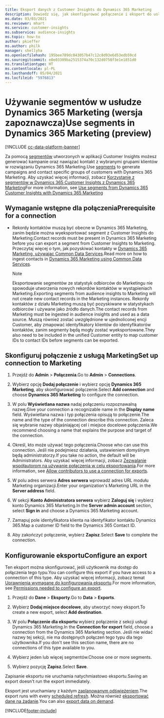 ```yaml
---
title: Eksport danych z Customer Insights do Dynamics 365 Marketing
description: Dowiedz się, jak skonfigurować połączenie i eksport do usługi Dynamics 365 Marketing.
ms.date: 03/03/2021
ms.reviewer: mhart
ms.service: customer-insights
ms.subservice: audience-insights
ms.topic: how-to
author: pkieffer
ms.author: philk
manager: shellyha
ms.openlocfilehash: 195bee789dc043057b47c12c8d93e6d53edb59cd
ms.sourcegitcommit: e8e03309ba2515374a70c132d0758f3e1e1851d0
ms.translationtype: HT
ms.contentlocale: pl-PL
ms.lasthandoff: 05/04/2021
ms.locfileid: "5976813"
---
```

# <a name="use-segments-in-dynamics-365-marketing-preview"></a><span data-ttu-id="d527a-103">Używanie segmentów w usłudze Dynamics 365 Marketing (wersja zapoznawcza)</span><span class="sxs-lookup"><span data-stu-id="d527a-103">Use segments in Dynamics 365 Marketing (preview)</span></span>

[!INCLUDE [cc-data-platform-banner](../includes/cc-data-platform-banner.md)]

<span data-ttu-id="d527a-104">Za pomocą [segmentów](segments.md) utworzonych w aplikacji Customer Insights możesz generować kampanie oraz nawiązać kontakt z wybranymi grupami klientów w rozwiązaniu Dynamics 365 Marketing.</span><span class="sxs-lookup"><span data-stu-id="d527a-104">Use [segments](segments.md) to generate campaigns and contact specific groups of customers with Dynamics 365 Marketing.</span></span> <span data-ttu-id="d527a-105">Aby uzyskać więcej informacji, zobacz [Korzystanie z segmentów w Dynamics 365 Customer Insights z Dynamics 365 Marketing](/dynamics365/marketing/customer-insights-segments)</span><span class="sxs-lookup"><span data-stu-id="d527a-105">For more information, see [Use segments from Dynamics 365 Customer Insights with Dynamics 365 Marketing](/dynamics365/marketing/customer-insights-segments)</span></span>

## <a name="prerequisite-for-a-connection"></a><span data-ttu-id="d527a-106">Wymaganie wstępne dla połączenia</span><span class="sxs-lookup"><span data-stu-id="d527a-106">Prerequisite for a connection</span></span>

- <span data-ttu-id="d527a-107">Rekordy kontaktów muszą być obecne w Dynamics 365 Marketing, zanim będzie można wyeksportować segment z Customer Insights do Marketing.</span><span class="sxs-lookup"><span data-stu-id="d527a-107">Contact records must be present in Dynamics 365 Marketing before you can export a segment from Customer Insights to Marketing.</span></span> <span data-ttu-id="d527a-108">Przeczytaj więcej o tym, jak pozyskiwać kontakty w [Dynamics 365 Marketing, używając Common Data Services](connect-power-query.md).</span><span class="sxs-lookup"><span data-stu-id="d527a-108">Read more on how to ingest contacts in [Dynamics 365 Marketing using Common Data Services](connect-power-query.md).</span></span>

  > [!NOTE]
  > <span data-ttu-id="d527a-109">Eksportowanie segmentów ze statystyk odbiorców do Marketingu nie spowoduje utworzenia nowych rekordów kontaktów w wystąpieniach Marketing.</span><span class="sxs-lookup"><span data-stu-id="d527a-109">Exporting segments from audience insights to Marketing will not create new contact records in the Marketing instances.</span></span> <span data-ttu-id="d527a-110">Rekordy kontaktów z działu Marketing muszą być pozyskiwane w statystykach odbiorców i używane jako źródło danych.</span><span class="sxs-lookup"><span data-stu-id="d527a-110">The contact records from Marketing must be ingested in audience insights and used as a data source.</span></span> <span data-ttu-id="d527a-111">Muszą również zostać uwzględnione w ujednoliconej encji Customer, aby zmapować identyfikatory klientów do identyfikatorów kontaktów, zanim segmenty będą mogły zostać wyeksportowane.</span><span class="sxs-lookup"><span data-stu-id="d527a-111">They also need to be included in the unified Customer entity to map customer IDs to contact IDs before segments can be exported.</span></span>

## <a name="set-up-connection-to-marketing"></a><span data-ttu-id="d527a-112">Skonfiguruj połączenie z usługą Marketing</span><span class="sxs-lookup"><span data-stu-id="d527a-112">Set up connection to Marketing</span></span>

1. <span data-ttu-id="d527a-113">Przejdź do **Admin** > **Połączenia**.</span><span class="sxs-lookup"><span data-stu-id="d527a-113">Go to **Admin** > **Connections**.</span></span>

1. <span data-ttu-id="d527a-114">Wybierz opcję **Dodaj połączenie** i wybierz opcję **Dynamics 365 Marketing**, aby skonfigurować połączenie.</span><span class="sxs-lookup"><span data-stu-id="d527a-114">Select **Add connection** and choose **Dynamics 365 Marketing** to configure the connection.</span></span>

1. <span data-ttu-id="d527a-115">W polu **Wyświetlana nazwa** nadaj połączeniu rozpoznawalną nazwę.</span><span class="sxs-lookup"><span data-stu-id="d527a-115">Give your connection a recognizable name in the **Display name** field.</span></span> <span data-ttu-id="d527a-116">Wyświetlana nazwa i typ połączenia opisują to połączenie.</span><span class="sxs-lookup"><span data-stu-id="d527a-116">The name and the type of the connection describe this connection.</span></span> <span data-ttu-id="d527a-117">Zaleca się wybranie nazwy objaśniającej cel i miejsce docelowe połączenia.</span><span class="sxs-lookup"><span data-stu-id="d527a-117">We recommend choosing a name that explains the purpose and target of the connection.</span></span>

1. <span data-ttu-id="d527a-118">Określ, kto może używać tego połączenia.</span><span class="sxs-lookup"><span data-stu-id="d527a-118">Choose who can use this connection.</span></span> <span data-ttu-id="d527a-119">Jeśli nie podejmiesz działania, ustawieniem domyślnym będą administratorzy.</span><span class="sxs-lookup"><span data-stu-id="d527a-119">If you take no action, the default will be Administrators.</span></span> <span data-ttu-id="d527a-120">Aby uzyskać więcej informacji, zobacz [Zezwalanie współautorom na używanie połączenia w celu eksportowania](connections.md#allow-contributors-to-use-a-connection-for-exports).</span><span class="sxs-lookup"><span data-stu-id="d527a-120">For more information, see [Allow contributors to use a connection for exports](connections.md#allow-contributors-to-use-a-connection-for-exports).</span></span>

1. <span data-ttu-id="d527a-121">W polu adres serwera **Adres serwera** wprowadź adres URL modułu Marketing organizacji.</span><span class="sxs-lookup"><span data-stu-id="d527a-121">Enter your organization's Marketing URL in the **Server address** field.</span></span>

1. <span data-ttu-id="d527a-122">W sekcji **Konto Administratora serwera** wybierz **Zaloguj się** i wybierz konto Dynamics 365 Marketing.</span><span class="sxs-lookup"><span data-stu-id="d527a-122">In the **Server admin account** section, select **Sign in** and choose a Dynamics 365 Marketing account.</span></span>

1. <span data-ttu-id="d527a-123">Zamapuj pole identyfikatora klienta na identyfikator kontaktu Dynamics 365.</span><span class="sxs-lookup"><span data-stu-id="d527a-123">Map a customer ID field to the Dynamics 365 Contact ID.</span></span>

1. <span data-ttu-id="d527a-124">Aby zakończyć połączenie, wybierz **Zapisz**.</span><span class="sxs-lookup"><span data-stu-id="d527a-124">Select **Save** to complete the connection.</span></span> 

## <a name="configure-an-export"></a><span data-ttu-id="d527a-125">Konfigurowanie eksportu</span><span class="sxs-lookup"><span data-stu-id="d527a-125">Configure an export</span></span>

<span data-ttu-id="d527a-126">Ten eksport można skonfigurować, jeśli użytkownik ma dostęp do połączenia tego typu.</span><span class="sxs-lookup"><span data-stu-id="d527a-126">You can configure this export if you have access to a connection of this type.</span></span> <span data-ttu-id="d527a-127">Aby uzyskać więcej informacji, zobacz temat [Uprawnienia wymagane do konfigurowania eksportu](export-destinations.md#set-up-a-new-export).</span><span class="sxs-lookup"><span data-stu-id="d527a-127">For more information, see [Permissions needed to configure an export](export-destinations.md#set-up-a-new-export).</span></span>

1. <span data-ttu-id="d527a-128">Przejdź do **Dane** > **Eksporty**.</span><span class="sxs-lookup"><span data-stu-id="d527a-128">Go to **Data** > **Exports**.</span></span>

1. <span data-ttu-id="d527a-129">Wybierz **Dodaj miejsce docelowe**, aby utworzyć nowy eksport.</span><span class="sxs-lookup"><span data-stu-id="d527a-129">To create a new export, select **Add destination**.</span></span>

1. <span data-ttu-id="d527a-130">W polu **Połączenie dla eksportu** wybierz połączenie z sekcji usługi Dynamics 365 Marketing.</span><span class="sxs-lookup"><span data-stu-id="d527a-130">In the **Connection for export** field, choose a connection from the Dynamics 365 Marketing section.</span></span> <span data-ttu-id="d527a-131">Jeśli nie widać nazwy tej sekcji, nie ma dostępnych połączeń tego typu dla tego użytkownika.</span><span class="sxs-lookup"><span data-stu-id="d527a-131">If you don't see this section name, there are no connections of this type available to you.</span></span>

1. <span data-ttu-id="d527a-132">Wybierz jeden lub więcej segmentów.</span><span class="sxs-lookup"><span data-stu-id="d527a-132">Choose one or more segments.</span></span>

1. <span data-ttu-id="d527a-133">Wybierz pozycję **Zapisz**.</span><span class="sxs-lookup"><span data-stu-id="d527a-133">Select **Save**.</span></span>

<span data-ttu-id="d527a-134">Zapisanie eksportu nie uruchamia natychmiastowo eksportu.</span><span class="sxs-lookup"><span data-stu-id="d527a-134">Saving an export doesn't run the export immediately.</span></span>

<span data-ttu-id="d527a-135">Eksport jest uruchamiany z każdym [zaplanowanym odświeżeniem](system.md#schedule-tab).</span><span class="sxs-lookup"><span data-stu-id="d527a-135">The export runs with every [scheduled refresh](system.md#schedule-tab).</span></span> <span data-ttu-id="d527a-136">Można również [eksportować dane na żądanie](export-destinations.md#run-exports-on-demand).</span><span class="sxs-lookup"><span data-stu-id="d527a-136">You can also [export data on demand](export-destinations.md#run-exports-on-demand).</span></span> 

[!INCLUDE[footer-include](../includes/footer-banner.md)]
